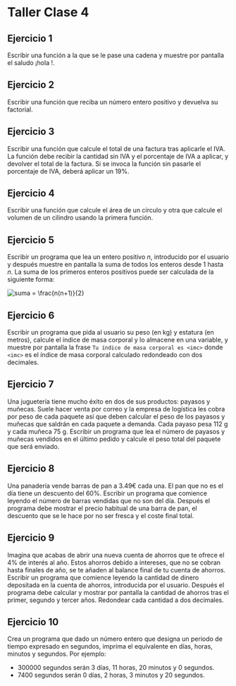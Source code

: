 # Taller Clase 4

## Ejercicio 1
Escribir una función a la que se le pase una cadena <nombre> y muestre por pantalla el saludo ¡hola <nombre>!.

## Ejercicio 2
Escribir una función que reciba un número entero positivo y devuelva su factorial.

## Ejercicio 3
Escribir una función que calcule el total de una factura tras aplicarle el IVA. La función debe recibir la cantidad sin IVA y el porcentaje de IVA a aplicar, y devolver el total de la factura. Si se invoca la función sin pasarle el porcentaje de IVA, deberá aplicar un 19%.

## Ejercicio 4
Escribir una función que calcule el área de un círculo y otra que calcule el volumen de un cilindro usando la primera función.

## Ejercicio 5
Escribir un programa que lea un entero positivo *n*, introducido por el usuario y después muestre en pantalla la suma de todos los enteros desde 1 hasta *n*. La suma de los primeros enteros positivos puede ser calculada de la siguiente forma:

![suma = \frac{n(n+1)}{2}](https://latex.codecogs.com/svg.latex?\Large&space;suma=\frac{n(n+1)}{2})

## Ejercicio 6
Escribir un programa que pida al usuario su peso (en kg) y estatura (en metros), calcule el índice de masa corporal y lo almacene en una variable, y muestre por pantalla la frase `Tu índice de masa corporal es <imc>` donde `<imc>` es el índice de masa corporal calculado redondeado con dos decimales.

## Ejercicio 7
Una juguetería tiene mucho éxito en dos de sus productos: payasos y muñecas. Suele hacer venta por correo y la empresa de logística les cobra por peso de cada paquete así que deben calcular el peso de los payasos y muñecas que saldrán en cada paquete a demanda. Cada payaso pesa 112 g y cada muñeca 75 g. Escribir un programa que lea el número de payasos y muñecas vendidos en el último pedido y calcule el peso total del paquete que será enviado.

## Ejercicio 8
Una panadería vende barras de pan a 3.49€ cada una. El pan que no es el día tiene un descuento del 60%. Escribir un programa que comience leyendo el número de barras vendidas que no son del día. Después el programa debe mostrar el precio habitual de una barra de pan, el descuento que se le hace por no ser fresca y el coste final total.

## Ejercicio 9
Imagina que acabas de abrir una nueva cuenta de ahorros que te ofrece el 4% de interés al año. Estos ahorros debido a intereses, que no se cobran hasta finales de año, se te añaden al balance final de tu cuenta de ahorros. Escribir un programa que comience leyendo la cantidad de dinero depositada en la cuenta de ahorros, introducida por el usuario. Después el programa debe calcular y mostrar por pantalla la cantidad de ahorros tras el primer, segundo y tercer años. Redondear cada cantidad a dos decimales.

## Ejercicio 10
Crea un programa que dado un número entero que designa un periodo de tiempo expresado en segundos, imprima el equivalente en días, horas, minutos y segundos.
Por ejemplo: 
* 300000 segundos serán 3 días, 11 horas, 20 minutos y 0 segundos.
* 7400 segundos serán 0 días, 2 horas, 3 minutos y 20 segundos.